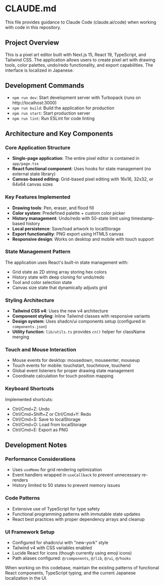 # CLAUDE.md

This file provides guidance to Claude Code (claude.ai/code) when working with code in this repository.

## Project Overview

This is a pixel art editor built with Next.js 15, React 19, TypeScript, and Tailwind CSS. The application allows users to create pixel art with drawing tools, color palettes, undo/redo functionality, and export capabilities. The interface is localized in Japanese.

## Development Commands

- `npm run dev`: Start development server with Turbopack (runs on http://localhost:3000)
- `npm run build`: Build the application for production
- `npm run start`: Start production server
- `npm run lint`: Run ESLint for code linting

## Architecture and Key Components

### Core Application Structure
- **Single-page application**: The entire pixel editor is contained in `app/page.tsx`
- **React functional component**: Uses hooks for state management (no external state library)
- **Canvas-based editing**: Grid-based pixel editing with 16x16, 32x32, or 64x64 canvas sizes

### Key Features Implemented
- **Drawing tools**: Pen, eraser, and flood fill
- **Color system**: Predefined palette + custom color picker
- **History management**: Undo/redo with 50-state limit using timestamp-based history
- **Local persistence**: Save/load artwork to localStorage
- **Export functionality**: PNG export using HTML5 canvas
- **Responsive design**: Works on desktop and mobile with touch support

### State Management Pattern
The application uses React's built-in state management with:
- Grid state as 2D string array storing hex colors
- History state with deep cloning for undo/redo
- Tool and color selection state
- Canvas size state that dynamically adjusts grid

### Styling Architecture
- **Tailwind CSS v4**: Uses the new v4 architecture
- **Component styling**: Inline Tailwind classes with responsive variants
- **Design system**: Uses shadcn/ui components setup (configured in `components.json`)
- **Utility function**: `lib/utils.ts` provides `cn()` helper for className merging

### Touch and Mouse Interaction
- Mouse events for desktop: mousedown, mouseenter, mouseup
- Touch events for mobile: touchstart, touchmove, touchend
- Global event listeners for proper drawing state management
- Coordinate calculation for touch position mapping

### Keyboard Shortcuts
Implemented shortcuts:
- Ctrl/Cmd+Z: Undo
- Ctrl/Cmd+Shift+Z or Ctrl/Cmd+Y: Redo  
- Ctrl/Cmd+S: Save to localStorage
- Ctrl/Cmd+O: Load from localStorage
- Ctrl/Cmd+E: Export as PNG

## Development Notes

### Performance Considerations
- Uses `useMemo` for grid rendering optimization
- Event handlers wrapped in `useCallback` to prevent unnecessary re-renders
- History limited to 50 states to prevent memory issues

### Code Patterns
- Extensive use of TypeScript for type safety
- Functional programming patterns with immutable state updates
- React best practices with proper dependency arrays and cleanup

### UI Framework Setup
- Configured for shadcn/ui with "new-york" style
- Tailwind v4 with CSS variables enabled
- Lucide React for icons (though currently using emoji icons)
- Path aliases configured: `@/components`, `@/lib`, `@/ui`, `@/hooks`

When working on this codebase, maintain the existing patterns of functional React components, TypeScript typing, and the current Japanese localization in the UI.